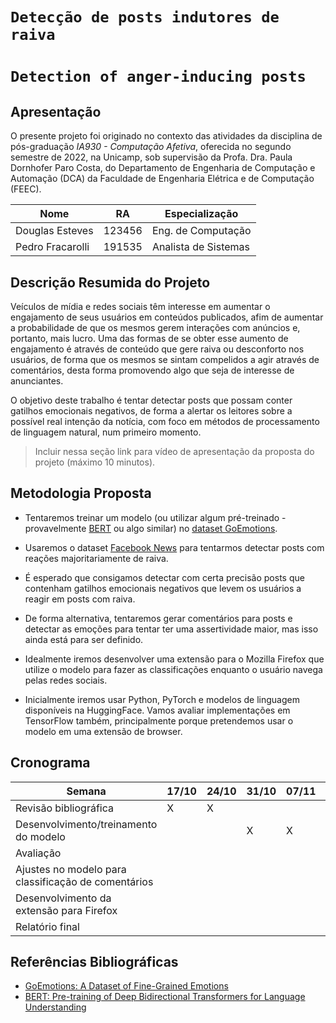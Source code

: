 # `Detecção de posts indutores de raiva`
# `Detection of anger-inducing posts`

## Apresentação

O presente projeto foi originado no contexto das atividades da disciplina de pós-graduação *IA930 - Computação Afetiva*, 
oferecida no segundo semestre de 2022, na Unicamp, sob supervisão da Profa. Dra. Paula Dornhofer Paro Costa, do Departamento de Engenharia de Computação e Automação (DCA) da Faculdade de Engenharia Elétrica e de Computação (FEEC).

|Nome  | RA | Especialização|
|--|--|--|
| Douglas Esteves  | 123456  | Eng. de Computação  | 
| Pedro Fracarolli | 191535  | Analista de Sistemas|


## Descrição Resumida do Projeto

Veículos de mídia e redes sociais têm interesse em aumentar o engajamento de seus usuários em conteúdos publicados, afim de aumentar a probabilidade de que os mesmos gerem interações com anúncios e, portanto, mais lucro. Uma das formas de se obter esse aumento de engajamento é através de conteúdo que gere raiva ou desconforto nos usuários, de forma que os mesmos se sintam compelidos a agir através de comentários, desta forma promovendo algo que seja de interesse de anunciantes.

O objetivo deste trabalho é tentar detectar posts que possam conter gatilhos emocionais negativos, de forma a alertar os leitores sobre a possível real intenção da notícia, com foco em métodos de processamento de linguagem natural, num primeiro momento. 

> Incluir nessa seção link para vídeo de apresentação da proposta do projeto (máximo 10 minutos).

## Metodologia Proposta

- Tentaremos treinar um modelo (ou utilizar algum pré-treinado - provavelmente [BERT](https://arxiv.org/abs/1810.04805) ou algo similar) no [dataset GoEmotions](https://ai.googleblog.com/2021/10/goemotions-dataset-for-fine-grained.html).

- Usaremos o dataset [Facebook News](https://github.com/jbencina/facebook-news) para tentarmos detectar posts com reações majoritariamente de raiva. 

- É esperado que consigamos detectar com certa precisão posts que contenham gatilhos emocionais negativos que levem os usuários a reagir em posts com raiva.

- De forma alternativa, tentaremos gerar comentários para posts e detectar as emoções para tentar ter uma assertividade maior, mas isso ainda está para ser definido.

- Idealmente iremos desenvolver uma extensão para o Mozilla Firefox que utilize o modelo para fazer as classificações enquanto o usuário navega pelas redes sociais.

- Inicialmente iremos usar Python, PyTorch e modelos de linguagem disponíveis na HuggingFace. Vamos avaliar implementações em TensorFlow também, principalmente porque pretendemos usar o modelo em uma extensão de browser.

## Cronograma

|Semana|17/10|24/10|31/10|07/11|14/11|21/11|28/11|05/12|
|--|--|--|--|--|--|--|--|--|
|Revisão bibliográfica|X|X|
|Desenvolvimento/treinamento do modelo|||X|X|X
|Avaliação|||||X
|Ajustes no modelo para classificação de comentários|||||X|X|X|
|Desenvolvimento da extensão para Firefox|||||||X|X|
|Relatório final|||||||X|X|


## Referências Bibliográficas
- [GoEmotions: A Dataset of Fine-Grained Emotions](https://arxiv.org/abs/2005.00547)
- [BERT: Pre-training of Deep Bidirectional Transformers for Language Understanding](https://arxiv.org/abs/1810.04805)
